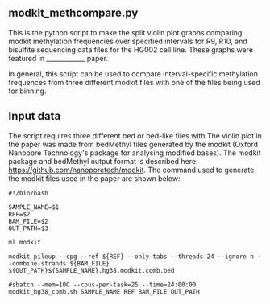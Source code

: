 ## modkit_methcompare.py

This is the python script to make the split violin plot graphs comparing modkit methylation frequencies over specified intervals for R9, R10, and bisulfite sequencing data files for the HG002 cell line. These graphs were featured in ____________ paper. 

In general, this script can be used to compare interval-specific methylation frequences from three different modkit files with one of the files being used for binning. 

## Input data

The script requires three different bed or bed-like files with 
The violin plot in the paper was made from bedMethyl files generated by the modkit (Oxford Nanopore Technology's package for analysing modified bases).
The modkit package and bedMethyl output format is described here: https://github.com/nanoporetech/modkit. 
The command used to generate the modkit files used in the paper are shown below:

```
#!/bin/bash

SAMPLE_NAME=$1
REF=$2
BAM_FILE=$2
OUT_PATH=$3

ml modkit 

modkit pileup --cpg --ref ${REF} --only-tabs --threads 24 --ignore h --combine-strands ${BAM_FILE} ${OUT_PATH}${SAMPLE_NAME}.hg38.modkit.comb.bed

#sbatch --mem=10G --cpus-per-task=25 --time=24:00:00 modkit_hg38_comb.sh SAMPLE_NAME REF BAM_FILE OUT_PATH
```


